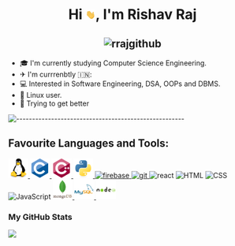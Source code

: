 
<h1 align="center">Hi <img src="https://raw.githubusercontent.com/ABSphreak/ABSphreak/master/gifs/Hi.gif" width="20px">, I'm Rishav Raj </h1>

<h2 align="center">
  <img src="https://komarev.com/ghpvc/?username=rrajgithub&style=square" alt="rrajgithub" />
  <a href="https://mspronesti.github.io/">
<!--     <img src="https://img.shields.io/badge/mspronesti.github.io-0078D4?style=for-the-badge&logo=Google-Chrome&logoColor=00AEFF&labelColor=grey&color=green&style=square"> -->
  </a>
</h2>

<!-- <img src='https://github.com/demartini/demartini/blob/master/code.gif' /> -->

- 🎓 I'm currently studying Computer Science Engineering.
- ✈ I'm currrenbtly 🇮🇳:
- 💻 Interested in Software Engineering, DSA, OOPs and DBMS.
- :penguin: Linux user.
- 🌱 Trying to get better


![-----------------------------------------------------](https://raw.githubusercontent.com/andreasbm/readme/master/assets/lines/aqua.png)


## Favourite Languages and Tools:

<p align="left"> 
    
  <a href="https://www.linux.org/" target="_blank"> 
    <img src="https://raw.githubusercontent.com/devicons/devicon/master/icons/linux/linux-original.svg" alt="linux" width="40" height="40"/> 
  </a> 
  

  
  <a href="https://www.cprogramming.com/" target="_blank"> 
    <img src="https://raw.githubusercontent.com/devicons/devicon/master/icons/c/c-original.svg" alt="c" width="40" height="40"/>   </a> 
  
  <a href="https://www.w3schools.com/cpp/" target="_blank"> 
    <img src="https://raw.githubusercontent.com/devicons/devicon/master/icons/cplusplus/cplusplus-original.svg" alt="cplusplus" width="40" height="40"/> 
  </a> 

  <a href="https://www.python.org" target="_blank"> 
    <img src="https://raw.githubusercontent.com/devicons/devicon/master/icons/python/python-original.svg" alt="python" width="40" height="40"/> 
  </a> 
  
 
  
  
  
  
  <a href="https://firebase.google.com/" target="_blank"> 
    <img src="https://www.vectorlogo.zone/logos/firebase/firebase-icon.svg" alt="firebase" width="40" height="40"/> 
  </a> 
  
  <a href="https://git-scm.com/" target="_blank"> 
    <img src="https://www.vectorlogo.zone/logos/git-scm/git-scm-icon.svg" alt="git" width="40" height="40"/> 
  </a> 
  <a>
    <img src="https://upload.wikimedia.org/wikipedia/commons/a/a7/React-icon.svg" alt="react" width="60" height="40"/>
  </a>
  <a>
    <img src="icons/html5.svg" height="40" width="40" alt="HTML" width="40px" height="40" />
 </a>
  
  <a>
     <img height="40" width="40" alt="CSS" width="26px" src="icons/css3.svg" />
 </a>
 
 <a>
   <img height="40" width="40" alt="JavaScript" width="26px" src="icons/js.svg" />
 </a>

  

  
   <a href="https://www.mongodb.com/" target="_blank">
     <img src="https://raw.githubusercontent.com/devicons/devicon/master/icons/mongodb/mongodb-original-wordmark.svg" alt="mongodb" width="40" height="40"/> 
  </a> 
  
  <a href="https://www.mysql.com/" target="_blank"> 
    <img src="https://raw.githubusercontent.com/devicons/devicon/master/icons/mysql/mysql-original-wordmark.svg" alt="mysql" width="40" height="40"/> 
  </a> 
  
 <a href="https://nodejs.org" target="_blank"> 
   <img src="https://raw.githubusercontent.com/devicons/devicon/master/icons/nodejs/nodejs-original-wordmark.svg" alt="nodejs" width="40" height="40"/>
 </a> 
  

 
</p>


<!-- 
### Hi there 👋
### This is pruvi007 -->

### My GitHub Stats 
<img width='50%' src='https://github-readme-stats.vercel.app/api?username=rrajgithub&&show_icons=true&title_color=ffffff&icon_color=bb2acf&text_color=daf7dc&bg_color=151515'>

<!-- ### CodeForces Rating Card - pruv007
<img width='50%' src = 'https://pruvi007-apis.herokuapp.com/CF/pruv007' />

### CodeChef Rating Card - pruvi007
<img width='50%' src = 'https://pruvi007-apis.herokuapp.com/CC/pruvi007' /> -->



<!-- 
![-----------------------------------------------------](https://raw.githubusercontent.com/andreasbm/readme/master/assets/lines/aqua.png)

## Spotify Playing 🎧

[![Spotify](https://spotify-readme.sp-xd.vercel.app/api/spotify)]()

![-----------------------------------------------------](https://raw.githubusercontent.com/andreasbm/readme/master/assets/lines/aqua.png)

### :zap: Recent Activity -->

<!--START_SECTION:activity-->

<!--END_SECTION:activity-->

